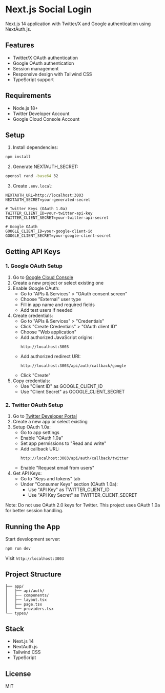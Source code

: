 # Next.js Social Login

Next.js 14 application with Twitter/X and Google authentication using NextAuth.js.

## Features

- Twitter/X OAuth authentication
- Google OAuth authentication
- Session management
- Responsive design with Tailwind CSS
- TypeScript support

## Requirements

- Node.js 18+
- Twitter Developer Account
- Google Cloud Console Account

## Setup

1. Install dependencies:

```bash
npm install
```

2. Generate NEXTAUTH_SECRET:

```bash
openssl rand -base64 32
```

3. Create `.env.local`:

```env
NEXTAUTH_URL=http://localhost:3003
NEXTAUTH_SECRET=your-generated-secret

# Twitter Keys (OAuth 1.0a)
TWITTER_CLIENT_ID=your-twitter-api-key
TWITTER_CLIENT_SECRET=your-twitter-api-secret

# Google OAuth
GOOGLE_CLIENT_ID=your-google-client-id
GOOGLE_CLIENT_SECRET=your-google-client-secret
```

## Getting API Keys

### 1. Google OAuth Setup

1. Go to [Google Cloud Console](https://console.cloud.google.com/)
2. Create a new project or select existing one
3. Enable Google OAuth:
   - Go to "APIs & Services" > "OAuth consent screen"
   - Choose "External" user type
   - Fill in app name and required fields
   - Add test users if needed
4. Create credentials:
   - Go to "APIs & Services" > "Credentials"
   - Click "Create Credentials" > "OAuth client ID"
   - Choose "Web application"
   - Add authorized JavaScript origins:
     ```
     http://localhost:3003
     ```
   - Add authorized redirect URI:
     ```
     http://localhost:3003/api/auth/callback/google
     ```
   - Click "Create"
5. Copy credentials:
   - Use "Client ID" as GOOGLE_CLIENT_ID
   - Use "Client Secret" as GOOGLE_CLIENT_SECRET

### 2. Twitter OAuth Setup

1. Go to [Twitter Developer Portal](https://developer.twitter.com/en/portal/dashboard)
2. Create a new app or select existing
3. Setup OAuth 1.0a:
   - Go to app settings
   - Enable "OAuth 1.0a"
   - Set app permissions to "Read and write"
   - Add callback URL:
     ```
     http://localhost:3003/api/auth/callback/twitter
     ```
   - Enable "Request email from users"
4. Get API Keys:
   - Go to "Keys and tokens" tab
   - Under "Consumer Keys" section (OAuth 1.0a):
     - Use "API Key" as TWITTER_CLIENT_ID
     - Use "API Key Secret" as TWITTER_CLIENT_SECRET

Note: Do not use OAuth 2.0 keys for Twitter. This project uses OAuth 1.0a for better session handling.

## Running the App

Start development server:

```bash
npm run dev
```

Visit `http://localhost:3003`

## Project Structure

```
├── app/
│   ├── api/auth/
│   ├── components/
│   ├── layout.tsx
│   ├── page.tsx
│   └── providers.tsx
└── types/
```

## Stack

- Next.js 14
- NextAuth.js
- Tailwind CSS
- TypeScript

## License

MIT
